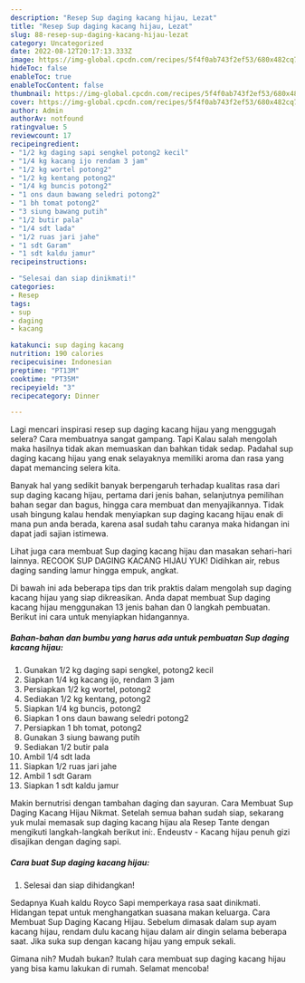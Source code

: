 ```yaml
---
description: "Resep Sup daging kacang hijau, Lezat"
title: "Resep Sup daging kacang hijau, Lezat"
slug: 88-resep-sup-daging-kacang-hijau-lezat
category: Uncategorized
date: 2022-08-12T20:17:13.333Z
image: https://img-global.cpcdn.com/recipes/5f4f0ab743f2ef53/680x482cq70/sup-daging-kacang-hijau-foto-resep-utama.jpg
hideToc: false
enableToc: true
enableTocContent: false
thumbnail: https://img-global.cpcdn.com/recipes/5f4f0ab743f2ef53/680x482cq70/sup-daging-kacang-hijau-foto-resep-utama.jpg
cover: https://img-global.cpcdn.com/recipes/5f4f0ab743f2ef53/680x482cq70/sup-daging-kacang-hijau-foto-resep-utama.jpg
author: Admin
authorAv: notfound
ratingvalue: 5
reviewcount: 17
recipeingredient:
- "1/2 kg daging sapi sengkel potong2 kecil"
- "1/4 kg kacang ijo rendam 3 jam"
- "1/2 kg wortel potong2"
- "1/2 kg kentang potong2"
- "1/4 kg buncis potong2"
- "1 ons daun bawang seledri potong2"
- "1 bh tomat potong2"
- "3 siung bawang putih"
- "1/2 butir pala"
- "1/4 sdt lada"
- "1/2 ruas jari jahe"
- "1 sdt Garam"
- "1 sdt kaldu jamur"
recipeinstructions:

- "Selesai dan siap dinikmati!"
categories:
- Resep
tags:
- sup
- daging
- kacang

katakunci: sup daging kacang 
nutrition: 190 calories
recipecuisine: Indonesian
preptime: "PT13M"
cooktime: "PT35M"
recipeyield: "3"
recipecategory: Dinner

---
```



Lagi mencari inspirasi resep sup daging kacang hijau yang menggugah selera? Cara membuatnya sangat gampang. Tapi Kalau salah mengolah maka hasilnya tidak akan memuaskan dan bahkan tidak sedap. Padahal sup daging kacang hijau yang enak selayaknya memiliki aroma dan rasa yang dapat memancing selera kita.


Banyak hal yang sedikit banyak berpengaruh terhadap kualitas rasa dari sup daging kacang hijau, pertama dari jenis bahan, selanjutnya pemilihan bahan segar dan bagus, hingga cara membuat dan menyajikannya. Tidak usah bingung kalau hendak menyiapkan sup daging kacang hijau enak di mana pun anda berada, karena asal sudah tahu caranya maka hidangan ini dapat jadi sajian istimewa.

Lihat juga cara membuat Sup daging kacang hijau dan masakan sehari-hari lainnya. RECOOK SUP DAGING KACANG HIJAU YUK! Didihkan air, rebus daging sanding lamur hingga empuk, angkat.


Di bawah ini ada beberapa tips dan trik praktis dalam mengolah sup daging kacang hijau yang siap dikreasikan. Anda dapat membuat Sup daging kacang hijau menggunakan 13 jenis bahan dan 0 langkah pembuatan. Berikut ini cara untuk menyiapkan hidangannya.

<!--inarticleads1-->

##### Bahan-bahan dan bumbu yang harus ada untuk pembuatan Sup daging kacang hijau:

1. Gunakan 1/2 kg daging sapi sengkel, potong2 kecil
1. Siapkan 1/4 kg kacang ijo, rendam 3 jam
1. Persiapkan 1/2 kg wortel, potong2
1. Sediakan 1/2 kg kentang, potong2
1. Siapkan 1/4 kg buncis, potong2
1. Siapkan 1 ons daun bawang seledri potong2
1. Persiapkan 1 bh tomat, potong2
1. Gunakan 3 siung bawang putih
1. Sediakan 1/2 butir pala
1. Ambil 1/4 sdt lada
1. Siapkan 1/2 ruas jari jahe
1. Ambil 1 sdt Garam
1. Siapkan 1 sdt kaldu jamur


Makin bernutrisi dengan tambahan daging dan sayuran. Cara Membuat Sup Daging Kacang Hijau Nikmat. Setelah semua bahan sudah siap, sekarang yuk mulai memasak sup daging kacang hijau ala Resep Tante dengan mengikuti langkah-langkah berikut ini:. Endeustv - Kacang hijau penuh gizi disajikan dengan daging sapi. 

<!--inarticleads2-->

##### Cara buat Sup daging kacang hijau:


1. Selesai dan siap dihidangkan!

Sedapnya Kuah kaldu Royco Sapi memperkaya rasa saat dinikmati. Hidangan tepat untuk menghangatkan suasana makan keluarga. Cara Membuat Sup Daging Kacang Hijau. Sebelum dimasak dalam sup ayam kacang hijau, rendam dulu kacang hijau dalam air dingin selama beberapa saat. Jika suka sup dengan kacang hijau yang empuk sekali. 

Gimana nih? Mudah bukan? Itulah cara membuat sup daging kacang hijau yang bisa kamu lakukan di rumah. Selamat mencoba!
